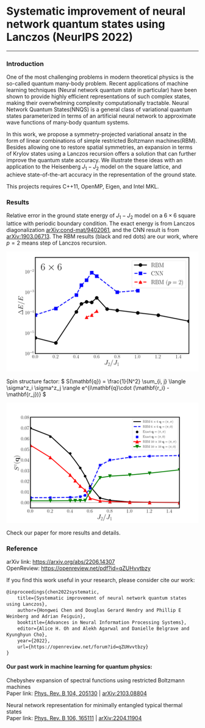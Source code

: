 # Systematic improvement of neural network quantum states using Lanczos (NeurIPS 2022)

---

### Introduction
One of the most challenging problems in modern theoretical physics is the so-called quantum many-body problem. Recent applications of machine learning techniques (Neural network quantum state in particular) have been shown to provide highly efficient representations of such complex states, making their overwhelming complexity computationally tractable. Neural Network Quantum States(NNQS) is a general class of variational quantum states parameterized in terms of an artificial neural network to approximate wave functions of many-body quantum systems.

In this work, we propose a symmetry-projected variational ansatz in the form of linear combinations of simple restricted Boltzmann machines(RBM). Besides allowing one to restore spatial symmetries, an expansion in terms of Krylov states using a Lanczos recursion offers a solution that can further improve the quantum state accuracy. We illustrate these ideas with an application to the Heisenberg $J_1 − J_2$ model on the square lattice,  and achieve state-of-the-art accuracy in the representation of the ground state.


This projects requires C++11, OpenMP, Eigen, and Intel MKL. 

### Results

Relative error in the ground state energy of $J_1 − J_2$ model on a $6\times 6$ square lattice with periodic boundary condition. The exact energy is from Lanczos diagonalization [arXiv:cond-mat/9402061](https://arxiv.org/abs/cond-mat/9402061), and the CNN result is from [arXiv:1903.06713](https://arxiv.org/abs/1903.06713). The RBM results (black and red dots) are our work, where $p=2$ means step of Lanczos recursion. 

<img src="result/relative_error.png" width="600">
<!-- ![accuracy](./result/relative_error.png) -->


Spin structure factor: $ S(\mathbf{q}) = \frac{1}{N^2} \sum_{i, j} \langle \sigma^z_i \sigma^z_j \rangle e^{i\mathbf{q}\cdot (\mathbf{r_i} - \mathbf{r_j})} $

<img src="result/j1j2_ssf.png" width="650">
<!-- ![ssf](./result/j1j2_ssf.png) -->

Check our paper for more results and details.


### Reference

arXiv link: https://arxiv.org/abs/2206.14307  
OpenReview: https://openreview.net/pdf?id=qZUHvvtbzy  

If you find this work useful in your research, please consider cite our work:

```
@inproceedings{chen2022systematic,
    title={Systematic improvement of neural network quantum states using Lanczos},
    author={Hongwei Chen and Douglas Gerard Hendry and Phillip E Weinberg and Adrian Feiguin},
    booktitle={Advances in Neural Information Processing Systems},
    editor={Alice H. Oh and Alekh Agarwal and Danielle Belgrave and Kyunghyun Cho},
    year={2022},
    url={https://openreview.net/forum?id=qZUHvvtbzy}
}
```
 
#### Our past work in machine learning for quantum physics:  
Chebyshev expansion of spectral functions using restricted Boltzmann machines  
Paper link: [Phys. Rev. B 104, 205130](https://journals.aps.org/prb/abstract/10.1103/PhysRevB.104.205130) | [arXiv:2103.08804](https://arxiv.org/abs/2103.08804)

Neural network representation for minimally entangled typical thermal states  
Paper link: [Phys. Rev. B 106, 165111](https://journals.aps.org/prb/abstract/10.1103/PhysRevB.106.165111) | [arXiv:2204.11904](https://arxiv.org/abs/2204.11904)